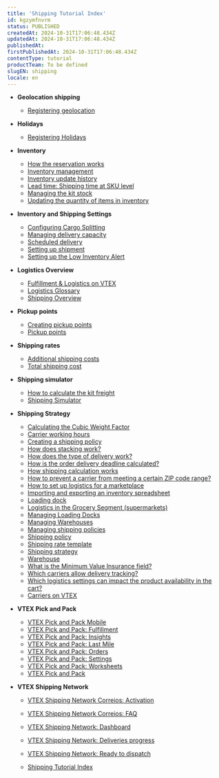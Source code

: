 ```yaml
---
title: 'Shipping Tutorial Index'
id: kgzymfnvrm
status: PUBLISHED
createdAt: 2024-10-31T17:06:48.434Z
updatedAt: 2024-10-31T17:06:48.434Z
publishedAt: 
firstPublishedAt: 2024-10-31T17:06:48.434Z
contentType: tutorial
productTeam: To be defined
slugEN: shipping
locale: en
---
```


- **Geolocation shipping**

  - [Registering geolocation](en/docs/tutorial/registering-geolocation)


- **Holidays**

  - [Registering Holidays](en/docs/tutorial/registering-holidays)


- **Inventory**

  - [How the reservation works](en/docs/tutorial/how-does-reservation-work)
  - [Inventory management](en/docs/tutorial/managing-stock-items)
  - [Inventory update history](en/docs/tutorial/inventory-update-history)
  - [Lead time: Shipping time at SKU level](en/docs/tutorial/lead-time-shipping-time-at-sku-level)
  - [Managing the kit stock](en/docs/tutorial/how-to-manage-the-kit-stock)
  - [Updating the quantity of items in inventory](en/docs/tutorial/updating-the-quantity-of-items-in-inventory)


- **Inventory and Shipping Settings**

  - [Configuring Cargo Splitting](en/docs/tutorial/configuring-cargo-splitting)
  - [Managing delivery capacity](en/docs/tutorial/managing-delivery-capacity)
  - [Scheduled delivery](en/docs/tutorial/scheduled-delivery)
  - [Setting up shipment](en/docs/tutorial/setting-up-shipment)
  - [Setting up the Low Inventory Alert](en/docs/tutorial/setting-up-the-critical-stock-alert)


- **Logistics Overview**

  - [Fulfillment & Logistics on VTEX](en/docs/tutorial/fulfillment-logistics-vtex)
  - [Logistics Glossary](en/docs/tutorial/logistics-glossary)
  - [Shipping Overview](en/docs/tutorial/shipping-overview)


- **Pickup points**

  - [Creating pickup points](en/docs/tutorial/creating-pickup-points)
  - [Pickup points](en/docs/tutorial/pickup-points)


- **Shipping rates**

  - [Additional shipping costs](en/docs/tutorial/additional-shipping-costs)
  - [Total shipping cost](en/docs/tutorial/total-shipping-cost)


- **Shipping simulator**

  - [How to calculate the kit freight](en/docs/tutorial/how-to-calculate-the-kit-freight)
  - [Shipping Simulator](en/docs/tutorial/shipping-simulation)


- **Shipping Strategy**

  - [Calculating the Cubic Weight Factor](en/docs/tutorial/understanding-the-cubic-weight-factor)
  - [Carrier working hours](en/docs/tutorial/carrier-working-hours)
  - [Creating a shipping policy](en/docs/tutorial/creating-a-shipping-policy)
  - [How does stacking work?](en/docs/tutorial/how-does-stacking-work)
  - [How does the type of delivery work?](en/docs/tutorial/how-does-the-type-of-delivery-work)
  - [How is the order delivery deadline calculated?](en/docs/tutorial/how-is-the-order-delivery-deadline-calculated)
  - [How shipping calculation works](en/docs/tutorial/how-shipping-calculation-works)
  - [How to prevent a carrier from meeting a certain ZIP code range?](en/docs/tutorial/prevent-a-carrier-from-meeting-certain-zip-code-range)
  - [How to set up logistics for a marketplace](en/docs/tutorial/configuring-logistics-for-a-marketplace)
  - [Importing and exporting an inventory spreadsheet](en/docs/tutorial/importing-and-exporting-an-inventory-spreadsheet)
  - [Loading dock](en/docs/tutorial/loading-dock)
  - [Logistics in the Grocery Segment (supermarkets)](en/docs/tutorial/logistics-in-the-grocery-segment-supermarkets)
  - [Managing Loading Docks](en/docs/tutorial/managing-loading-docks)
  - [Managing Warehouses](en/docs/tutorial/managing-warehouses)
  - [Managing shipping policies](en/docs/tutorial/managing-shipping-policies)
  - [Shipping policy ](en/docs/tutorial/shipping-policy)
  - [Shipping rate template](en/docs/tutorial/shipping-rate-template)
  - [Shipping strategy](en/docs/tutorial/shipping-strategy)
  - [Warehouse](en/docs/tutorial/warehouse)
  - [What is the Minimum Value Insurance field?](en/docs/tutorial/what-is-the-minimum-value-insurance-field)
  - [Which carriers allow delivery tracking?](en/docs/tutorial/which-carriers-allow-delivery-tracking)
  - [Which logistics settings can impact the product availability in the cart?](en/docs/tutorial/which-logistics-settings-can-impact-the-product-availability-in-the-cart)
  - [​​Carriers on VTEX](en/docs/tutorial/carries-on-vtex)


- **VTEX Pick and Pack**

  - [VTEX Pick and Pack Mobile](en/docs/tutorial/vtex-pick-and-pack-mobile)
  - [VTEX Pick and Pack: Fulfillment](en/docs/tutorial/vtex-pick-and-pack-fulfillment)
  - [VTEX Pick and Pack: Insights](en/docs/tutorial/vtex-pick-and-pack-insights)
  - [VTEX Pick and Pack: Last Mile](en/docs/tutorial/vtex-pick-and-pack-last-mile)
  - [VTEX Pick and Pack: Orders](en/docs/tutorial/vtex-pick-and-pack-orders)
  - [VTEX Pick and Pack: Settings](en/docs/tutorial/vtex-pick-and-pack-settings)
  - [VTEX Pick and Pack: Worksheets](en/docs/tutorial/vtex-pick-and-pack-worksheets)
  - [VTEX Pick and Pack](en/docs/tutorial/vtex-pick-and-pack)


- **VTEX Shipping Network**

  - [VTEX Shipping Network Correios: Activation](en/docs/tutorial/vtex-shipping-network-correios-activation)
  - [VTEX Shipping Network Correios: FAQ](en/docs/tutorial/vtex-shipping-network-correios-faq)
  - [VTEX Shipping Network: Dashboard](en/docs/tutorial/vtex-shipping-network-dashboard)
  - [VTEX Shipping Network: Deliveries progress](en/docs/tutorial/deliveries-progress-vtex-shipping-network)
  - [VTEX Shipping Network: Ready to dispatch](en/docs/tutorial/ready-to-dispatch)


  - [Shipping Tutorial Index](en/docs/tutorial/index-en-tutorial-shipping)

